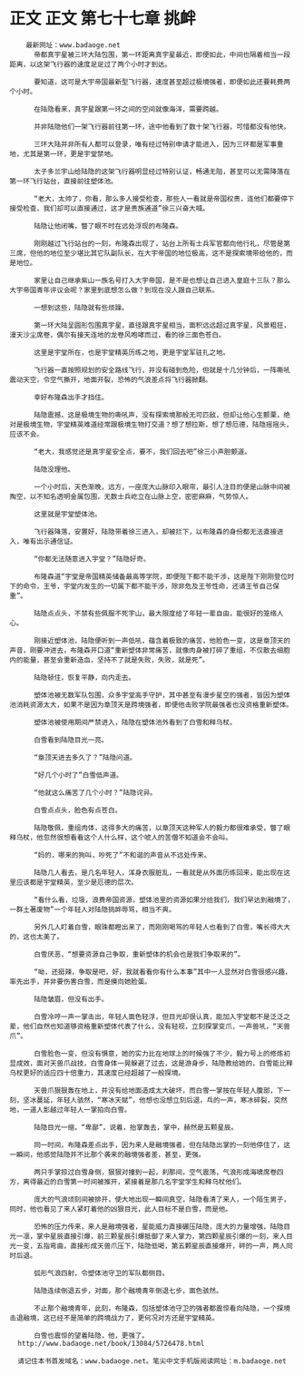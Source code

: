# 正文 正文 第七十七章 挑衅
        最新网址：www.badaoge.net
          帝都真宇星被三环大陆包围，第一环距离真宇星最近，即便如此，中间也隔着相当一段距离，以这架飞行器的速度足足过了两个小时才到达。
      
          要知道，这可是大宇帝国最新型飞行器，速度甚至超过极境强者，即便如此还要耗费两个小时。
      
          在陆隐看来，真宇星跟第一环之间的空间就像海洋，需要跨越。
      
          并非陆隐他们一架飞行器前往第一环，途中他看到了数十架飞行器，可惜都没有他快。
      
          三环大陆并非所有人都可以登录，唯有经过特别申请才能进入，因为三环都是军事重地，尤其是第一环，更是宇堂禁地。
      
          太子多兰宇山给陆隐的这架飞行器明显经过特别认证，畅通无阻，甚至可以无需降落在第一环飞行站台，直接前往塑体池。
      
          “老大，太帅了，你看，那么多人接受检查，那些人一看就是帝国权贵，连他们都要停下接受检查，我们却可以直接通过，这才是贵族通道”徐三兴奋大喊。
      
          陆隐让他闭嘴，瞥了眼不时在远处浮现的布隆森。
      
          刚刚越过飞行站台的一刻，布隆森出现了，站台上所有士兵军官都向他行礼，尽管是第三席，但他的地位至少堪比其它队副队长，在大宇帝国的地位极高，这不是探索境带给他的，而是地位。
      
          家里让自己继承紫山一族名号打入大宇帝国，是不是也想让自己进入皇庭十三队？那么大宇帝国青年评议会呢？家里到底想怎么做？到现在没人跟自己联系。
      
          一想到这些，陆隐就有些烦躁。
      
          第一环大陆呈圆形包围真宇星，直径跟真宇星相当，面积远远超过真宇星，风景粗狂，漫天沙尘席卷，偶尔有接天连地的龙卷风咆哮而过，看的徐三面色苍白。
      
          这里是宇堂所在，也是宇堂精英历练之地，更是宇堂军驻扎之地。
      
          飞行器一直按照规划的安全路线飞行，并没有碰到危险，但就是十几分钟后，一阵嘶吼震动天空，令空气撕开，地面开裂，恐怖的气浪差点将飞行器掀翻。
      
          幸好布隆森出手才挡住。
      
          陆隐震撼，这是极境生物的嘶吼声，没有探索境那般无可匹敌，但却让他心生颤栗，绝对是极境生物，宇堂精英难道经常跟极境生物打交道？想了想拉斯，想了想厄德，陆隐摇摇头，应该不会。
      
          “老大，我感觉还是真宇星安全点，要不，我们回去吧”徐三小声胆颤道。
      
          陆隐没理他。
      
          一个小时后，天色渐晚，远方，一座庞大山脉印入眼帘，最引人注目的便是山脉中间被掏空，以不知名透明金属包围，无数士兵屹立在山脉上空，密密麻麻，气势惊人。
      
          这里就是宇堂塑体池。
      
          飞行器降落，安置好，陆隐带着徐三进入，却被拦下，以布隆森的身份都无法直接进入，唯有出示通信证。
      
          “你都无法随意进入宇堂？”陆隐好奇。
      
          布隆森道“宇堂是帝国精英储备最高等学院，即便陛下都不能干涉，这是陛下刚刚登位时下的命令，王爷，宇堂内发生的一切属下都不能干涉，除非危及王爷性命，还请王爷自己保重”。
      
          陆隐点点头，不禁有些佩服不死宇山，最大限度给了年轻一辈自由，能很好的笼络人心。
      
          刚接近塑体池，陆隐便听到一声低吼，蕴含着极致的痛苦，他脸色一变，这是章顶天的声音，刚要冲进去，布隆森开口道“重新塑体非常痛苦，就像肉身被打碎了重组，不仅散去细胞内的能量，甚至会重新造血，坚持不了就是失败，失败，就是死”。
      
          陆隐顿住，恢复平静，向内走去。
      
          塑体池被无数军队包围，众多宇堂高手守护，其中甚至有漫步星空的强者，皆因为塑体池消耗资源太大，如果不是因为章顶天是跨境强者，即便他击败学院最强者也没资格重新塑体。
      
          塑体池被使用期间严禁进入，陆隐在塑体池外看到了白雪和释乌杖。
      
          白雪看到陆隐目光一亮。
      
          “章顶天进去多久了？”陆隐问道。
      
          “好几个小时了”白雪低声道。
      
          “他就这么痛苦了几个小时？”陆隐诧异。
      
          白雪点点头，脸色有点苍白。
      
          陆隐敬佩，重组肉体，这得多大的痛苦，以章顶天这种军人的毅力都很难承受，瞥了眼释乌杖，他忽然很想看看这个人什么样，这个唬人的苦僧不知道会不会叫。
      
          “妈的，哪来的狗叫，吵死了”不和谐的声音从不远处传来。
      
          陆隐几人看去，是几名年轻人，浑身衣服脏乱，一看就是从外面历练回来，能出现在这里应该都是宇堂精英，至少是厄德的层次。
      
          “看什么看，垃圾，浪费帝国资源，塑体池里的资源如果分给我们，我们早达到融境了，一群土著废物”一个年轻人对陆隐挑衅辱骂，相当不爽。
      
          另外几人盯着白雪，眼珠都瞪出来了，而刚刚喝骂的年轻人也看到了白雪，嘴长得大大的，这也太美了。
      
          白雪厌恶，“想要资源自己争取，重新塑体的机会也是我们争取来的”。
      
          “呦，还挺辣，争取是吧，好，我就看看你有什么本事”其中一人显然对白雪很感兴趣，率先出手，并非要伤害白雪，而是摸向她脸蛋。
      
          陆隐皱眉，但没有出手。
      
          白雪冷哼一声一掌击出，年轻人面色轻浮，但目光却很认真，能加入宇堂都不是泛泛之辈，他们自然也知道够资格重新塑体代表了什么，没有轻视，立刻探掌变爪，一声兽吼，“天兽爪”。
      
          白雪脸色一变，但没有惧意，她的实力比在地球上的时候强了不少，毅力号上的修炼初显成效，面对天兽爪战技，白雪身体一晃躲避了过去，这是游身步，陆隐教给她的，白雪能比释乌杖更好的适应四十倍重力，其速度已经超越了一般探境。
      
          天兽爪狠狠轰在地上，并没有给地面造成太大破坏，而白雪一掌按在年轻人腹部，下一刻，坚冰蔓延，年轻人骇然，“寒冰天赋”，他想也没想立刻后退，乓的一声，寒冰碎裂，突然地，一道人影越过年轻人一掌拍向白雪。
      
          陆隐目光一缩，“卑鄙”，说着，抬掌轰去，掌中，赫然是五颗星辰。
      
          同一时间，布隆森差点出手，因为来人是融境强者，但在陆隐出掌的一刻他停住了，这一瞬间，他感觉陆隐并不比那个袭来的融境强者差，甚至，更强。
      
          两只手掌掠过白雪身侧，狠狠对撞到一起，刹那间，空气震荡，气浪形成海啸席卷四方，离得最近的白雪第一时间被推开，紧接着是那几名宇堂学生和释乌杖他们。
      
          庞大的气浪顷刻间被排开，使大地出现一瞬间真空，陆隐看清了来人，一个陌生男子，同时，他也看见了来人紧盯着他的凶狠目光，此人目标不是白雪，而是他。
      
          恐怖的压力传来，来人是融境强者，星能威力直接碾压陆隐，庞大的力量增强，陆隐目光一凛，掌中星辰直接引爆，前三颗星辰引爆抵御了来人掌力，第四颗星辰引爆的一刻，来人目光一变，五指弯曲，直接形成天兽爪压下，陆隐低喝，第五颗星辰直接爆开，砰的一声，两人同时后退。
      
          弧形气浪四射，令塑体池守卫的军队都侧目。
      
          陆隐连续倒退五步，对面，那个融境青年倒退七步，面色骇然。
      
          不止那个融境青年，此刻，布隆森，包括塑体池守卫的强者都震惊看向陆隐，一个探境击退融境，这已经不是简单的跨境战力了，更何况对方还是宇堂精英。
      
          白雪也震惊的望着陆隐，他，更强了。
      http://www.badaoge.net/book/13084/5726478.html
      
      请记住本书首发域名：www.badaoge.net。笔尖中文手机版阅读网址：m.badaoge.net